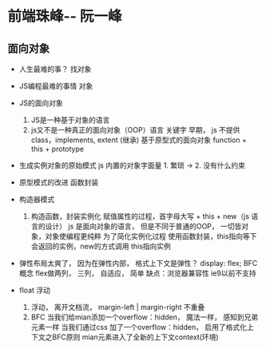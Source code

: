 # 前端珠峰--   阮一峰

## 面向对象

- 人生最难的事？
    找对象
- JS编程最难的事情
    对象
- JS的面向对象
    1. JS是一种基于对象的语言
    2. js又不是一种真正的面向对象（OOP）语言
        关键字 早期， js 不提供 class，implements, extent (继承) 
        基于原型式的面向对象  function + this + prototype
    
- 生成实例对象的原始模式
    js 内置的对象字面量
        1. 繁琐     ->
        2. 没有什么约束
- 原型模式的改进
    函数封装
    
- 构造器模式
    1. 构造函数，封装实例化 赋值属性的过程，首字母大写 + this + new（js 语言的设计）
       js 是面向对象的语言， 但是不同于普通的OOP， 一切皆对象，对象使编程更纯粹
       为了简化实例化过程 使用函数封装，this指向等下会返回的实例，new的方式调用
       this指向实例

- 弹性布局太爽了， 因为在弹性内部，  格式上下文是弹性？
    display: flex; BFC 概念
    flex做两列， 三列， 自适应， 简单
    缺点：浏览器兼容性 ie9以前不支持

- float  浮动
    1. 浮动， 离开文档流， margin-left | margin-right 不重叠
    2. BFC  当我们给mian添加一个overflow：hidden， 魔法一样， 感知到兄弟元素一样
       当我们通过css 加了一个overflow：hidden， 启用了格式化上下文之BFC原则
       mian元素进入了全新的上下文context(环境)





